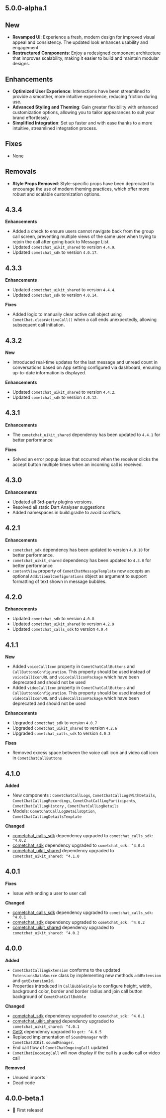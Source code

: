 ## 5.0.0-alpha.1

## New
- **Revamped UI**: Experience a fresh, modern design for improved visual appeal and consistency. The updated look enhances usability and engagement.
- **Restructured Components**: Enjoy a redesigned component architecture that improves scalability, making it easier to build and maintain modular designs.

## Enhancements
- **Optimized User Experience**: Interactions have been streamlined to provide a smoother, more intuitive experience, reducing friction during use.
- **Advanced Styling and Theming**: Gain greater flexibility with enhanced customization options, allowing you to tailor appearances to suit your brand effortlessly.
- **Simplified Integration**: Set up faster and with ease thanks to a more intuitive, streamlined integration process.

## Fixes
- None

## Removals
- **Style Props Removed**: Style-specific props have been deprecated to encourage the use of modern theming practices, which offer more robust and scalable customization options.

## 4.3.4

**Enhancements**
- Added a check to ensure users cannot navigate back from the group call screen, preventing multiple views of the same user when trying to rejoin the call after going back to Message List.
- Updated `cometchat_uikit_shared` to version `4.4.9`.
- Updated `cometchat_sdk` to version `4.0.17`.


## 4.3.3
**Enhancements**
- Updated `cometchat_uikit_shared` to version `4.4.4`.
- Updated `cometchat_sdk` to version `4.0.14`.

**Fixes**
- Added logic to manually clear active call object using `CometChat.clearActiveCall()` when a call ends unexpectedly, allowing subsequent call initiation.

## 4.3.2
**New**
- Introduced real-time updates for the last message and unread count in conversations based on App setting configured via dashboard, ensuring up-to-date information is displayed.

**Enhancements**
- Updated `cometchat_uikit_shared` to version `4.4.2`.
- Updated `cometchat_sdk` to version `4.0.12`.

## 4.3.1

**Enhancements**
- The `cometchat_uikit_shared` dependency has been updated to `4.4.1` for better performance

**Fixes**
- Solved an error popup issue that occurred when the receiver clicks the accept button multiple times when an incoming call is received.

## 4.3.0
**Enhancements**
- Updated all 3rd-party plugins versions.
- Resolved all static Dart Analyser suggestions
- Added namespaces in build.gradle to avoid conflicts.

## 4.2.1
**Enhancements**
- `cometchat_sdk` dependency has been updated to version `4.0.10` for better performance.
- `cometchat_uikit_shared` dependency has been updated to `4.3.0` for better performance
- `contentView` property of `CometChatMessageTemplate` now accepts an optional `AdditionalConfigurations` object as argument to support formatting of text shown in message bubbles.

## 4.2.0
**Enhancements**
- Updated `cometchat_sdk` to version `4.0.8`
- Updated `cometchat_uikit_shared` to version `4.2.9`
- Updated `cometchat_calls_sdk` to version `4.0.4`

## 4.1.1
**New**
- Added `voiceCallIcon` property in `CometChatCallButtons` and `CallButtonsConfiguration`. This property should be used instead of `voiceCallIconURL` and `voiceCallIconPackage` which have been deprecated and should not be used
- Added `videoCallIcon` property in `CometChatCallButtons` and `CallButtonsConfiguration`. This property should be used instead of `videoCallIconURL` and `videoCallIconPackage` which have been deprecated and should not be used

**Enhancements**
- Upgraded `cometchat_sdk` to version `4.0.7`
- Upgraded `cometchat_uikit_shared` to version `4.2.6`
- Upgraded `cometchat_calls_sdk` to version `4.0.3`

**Fixes**
- Removed excess space between the voice call icon and video call icon in `CometChatCallButtons`

## 4.1.0
**Added**
- New components : `CometChatCallLogs`, `CometChatCallLogsWithDetails`, `CometChatCallLogRecordings`, `CometChatCallLogParticipants`, `CometChatCallLogHistory` , `CometChatCallLogDetails`
- Models: `CometChatCallLogDetailsOption`, `CometChatCallLogDetailsTemplate`

**Changed**
- [cometchat_calls_sdk](https://pub.dev/packages/cometchat_calls_sdk) dependency upgraded to `cometchat_calls_sdk: ^4.0.2`
- [cometchat_sdk](https://pub.dev/packages/cometchat_sdk) dependency upgraded to `cometchat_sdk: ^4.0.4`
- [cometchat_uikit_shared](https://pub.dev/packages/cometchat_uikit_shared) dependency upgraded to `cometchat_uikit_shared: ^4.1.0`

## 4.0.1
**Fixes**
- Issue with ending a user to user call

**Changed**
- [cometchat_calls_sdk](https://pub.dev/packages/cometchat_calls_sdk) dependency upgraded to `cometchat_calls_sdk: ^4.0.1`
- [cometchat_sdk](https://pub.dev/packages/cometchat_sdk) dependency upgraded to `cometchat_sdk: ^4.0.2`
- [cometchat_uikit_shared](https://pub.dev/packages/cometchat_uikit_shared) dependency upgraded to `cometchat_uikit_shared: ^4.0.2`

## 4.0.0
**Added**
- `CometChatCallingExtension` conforms to the updated `ExtensionsDataSource` class by implementing new methods `addExtension` and `getExtensionId`.
- Properties introduced in `CallBubbleStyle` to configure height, width, background color, border and border radius and join call button background of `CometChatCallBubble`

**Changed**
- [cometchat_sdk](https://pub.dev/packages/cometchat_sdk) dependency upgraded to `cometchat_sdk: ^4.0.1`
- [cometchat_uikit_shared](https://pub.dev/packages/cometchat_uikit_shared) dependency upgraded to `cometchat_uikit_shared: ^4.0.1`
- [GetX](https://pub.dev/packages/get) dependency upgraded to `get: ^4.6.5`
- Replaced implementation of `SoundManager` with `CometChatUIKit.soundManager`.
- End call flow of `CometChatOngoingCall` updated
- `CometChatIncomingCall` will now display if the call is a audio call or video call

**Removed**
- Unused imports
- Dead code

## 4.0.0-beta.1
- 🎉 First release!


